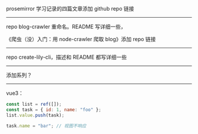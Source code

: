 prosemirror 学习记录的四篇文章添加 github repo 链接

---

repo blog-crawler 重命名。README 写详细一些，

《爬虫（没）入门：用 node-crawler 爬取 blog》添加 repo 链接

---

repo create-lily-cli，描述和 README 都写详细一些

---

添加系列？

---

vue3：

```js
const list = ref([]);
const task = { id: 1, name: "foo" };
list.value.push(task);

task.name = "bar"; // 视图不响应
```
